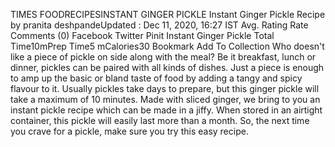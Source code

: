 TIMES FOODRECIPESINSTANT GINGER PICKLE
Instant Ginger Pickle Recipe
by pranita deshpandeUpdated : Dec 11, 2020, 16:27 IST
Avg. Rating
Rate
 Comments (0)
Facebook
Twitter
Pinit
Instant Ginger Pickle
Total Time10mPrep Time5 mCalories30
Bookmark
Add To Collection
Who doesn't like a piece of pickle on side along with the meal? Be it breakfast, lunch or dinner, pickles can be paired with all kinds of dishes. Just a piece is enough to amp up the basic or bland taste of food by adding a tangy and spicy flavour to it. Usually pickles take days to prepare, but this ginger pickle will take a maximum of 10 minutes. Made with sliced ginger, we bring to you an instant pickle recipe which can be made in a jiffy. When stored in an airtight container, this pickle will easily last more than a month. So, the next time you crave for a pickle, make sure you try this easy recipe.

